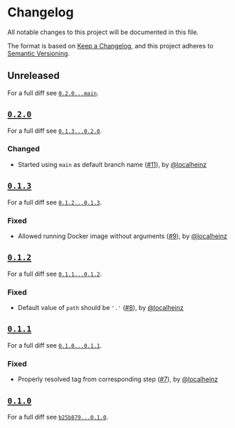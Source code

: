 # Changelog

All notable changes to this project will be documented in this file.

The format is based on [Keep a Changelog](https://keepachangelog.com/en/1.0.0/), and this project adheres to [Semantic Versioning](https://semver.org/spec/v2.0.0.html).

## Unreleased

For a full diff see [`0.2.0...main`][0.2.0...main].

## [`0.2.0`][0.2.0]

For a full diff see [`0.1.3...0.2.0`][0.1.3...0.2.0].

### Changed

* Started using `main` as default branch name ([#11]), by [@localheinz]

## [`0.1.3`][0.1.3]

For a full diff see [`0.1.2...0.1.3`][0.1.2...0.1.3].

### Fixed

* Allowed running Docker image without arguments ([#9]), by [@localheinz]

## [`0.1.2`][0.1.2]

For a full diff see [`0.1.1...0.1.2`][0.1.1...0.1.2].

### Fixed

* Default value of `path` should be `'.'` ([#8]), by [@localheinz]

## [`0.1.1`][0.1.1]

For a full diff see [`0.1.0...0.1.1`][0.1.0...0.1.1].

### Fixed

* Properly resolved tag from corresponding step ([#7]), by [@localheinz]

## [`0.1.0`][0.1.0]

For a full diff see [`b25b879...0.1.0`][b25b879...0.1.0].

[0.1.0]: https://github.com/ergebnis/composer-root-version-action/releases/tag/0.1.0
[0.1.1]: https://github.com/ergebnis/composer-root-version-action/releases/tag/0.1.1
[0.1.2]: https://github.com/ergebnis/composer-root-version-action/releases/tag/0.1.2
[0.1.3]: https://github.com/ergebnis/composer-root-version-action/releases/tag/0.1.3
[0.2.0]: https://github.com/ergebnis/composer-root-version-action/releases/tag/0.2.0

[b25b879...0.1.0]: https://github.com/ergebnis/composer-root-version-action/compare/b25b879...0.1.0
[0.1.0...0.1.1]: https://github.com/ergebnis/composer-root-version-action/compare/0.1.0...0.1.1
[0.1.1...0.1.2]: https://github.com/ergebnis/composer-root-version-action/compare/0.1.1...0.1.2
[0.1.2...0.1.3]: https://github.com/ergebnis/composer-root-version-action/compare/0.1.2...0.1.3
[0.1.3...0.2.0]: https://github.com/ergebnis/composer-root-version-action/compare/0.1.3...0.2.0
[0.2.0...main]: https://github.com/ergebnis/composer-root-version-action/compare/0.2.0...main

[#7]: https://github.com/ergebnis/composer-root-version-action/pull/7
[#8]: https://github.com/ergebnis/composer-root-version-action/pull/8
[#9]: https://github.com/ergebnis/composer-root-version-action/pull/9
[#11]: https://github.com/ergebnis/composer-root-version-action/pull/11

[@localheinz]: https://github.com/localheinz
